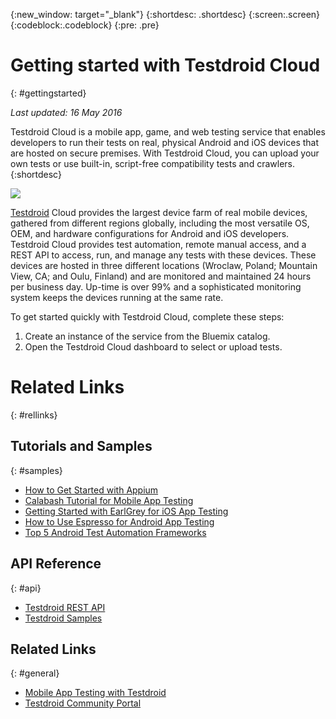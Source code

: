 
{:new_window: target="_blank"}
{:shortdesc: .shortdesc}
{:screen:.screen}
{:codeblock:.codeblock}
{:pre: .pre}

# Getting started with Testdroid Cloud
{: #gettingstarted} 

*Last updated: 16 May 2016*

Testdroid Cloud is a mobile app, game, and web testing service that enables developers to run their tests on real, physical Android and iOS devices that are hosted on secure premises. With Testdroid Cloud, you can upload your own tests or use built-in, script-free compatibility tests and crawlers.
{:shortdesc}

![](http://docs.testdroid.com/assets/logos/Testdroid_CLOUD_logo-HORIZONTAL_800px.png)

[Testdroid](http://testdroid.com) Cloud provides the largest device farm of real mobile devices, gathered from different regions globally, including the most versatile OS, OEM, and hardware configurations for Android and iOS developers. Testdroid Cloud provides test automation, remote manual access, and a REST API to access, run, and manage any tests with these devices. These devices are hosted in three different locations (Wroclaw, Poland; Mountain View, CA; and Oulu, Finland) and are monitored and maintained 24 hours per business day. Up-time is over 99% and a sophisticated monitoring system keeps the devices running at the same rate. 

To get started quickly with Testdroid Cloud, complete these steps:

1. Create an instance of the service from the Bluemix catalog.
2. Open the Testdroid Cloud dashboard to select or upload tests.


# Related Links
{: #rellinks}

## Tutorials and Samples
{: #samples}
* [How to Get Started with Appium](http://testdroid.com/news/37-things-you-should-know-about-appium)
* [Calabash Tutorial for Mobile App Testing](http://testdroid.com/news/calabash-tutorial-for-mobile-app-testing)
* [Getting Started with EarlGrey for iOS App Testing](http://testdroid.com/news/how-to-get-started-with-earlgrey-ios-functional-ui-testing-framework)
* [How to Use Espresso for Android App Testing](http://testdroid.com/news/how-to-use-espresso-v2-0-with-testdroid-cloud-devices)
* [Top 5 Android Test Automation Frameworks](http://testdroid.com/tech/top-5-android-testing-frameworks-with-examples)

## API Reference
{: #api}
* [Testdroid REST API](http://docs.testdroid.com/testdroid-cloud-integration/api/)
* [Testdroid Samples](https://github.com/bitbar/testdroid-samples)

## Related Links
{: #general}
* [Mobile App Testing with Testdroid](http://testdroid.com)
* [Testdroid Community Portal](http://testdroid.com/blog)

